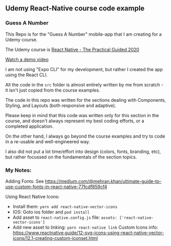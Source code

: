## Udemy React-Native course code example

### Guess A Number

This Repo is for the "Guess A Number" mobile-app that I am creating for a Udemy course.

The Udemy course is [React Native - The Practical Guided 2020](https://www.udemy.com/course/react-native-the-practical-guide)

[Watch a demo video](https://drive.google.com/file/d/1SeJfxqBMY-8pkCQyChsT7u3kki4yyjGh/view?usp=sharing)

I am not using "Expo CLI" for my development, but rather I created the app using the React CLI.

All the code in the `src` folder is almost entirely written by me from scratch - it isn't just copied from the course examples.

The code in this repo was written for the sections dealing with Components, Styling, and Layouts (both responsive and adaptive).

Please keep in mind that this code was written only for this section in the course, and doesn't always represent my best coding efforts,  or a completed application.

On the other hand, I always go beyond the course examples and try to code in a re-usable and well-engineered way.

I also did not put a lot time/effort into design (colors, fonts, branding, etc), but rather focussed on the fundamentals of the section topics.

### My Notes:

Adding Fonts:  See https://medium.com/@mehran.khan/ultimate-guide-to-use-custom-fonts-in-react-native-77fcdf859cf4

Using React Native Icons: 
- Install them: `yarn add react-native-vector-icons`
- IOS: Goto ios folder and `pod install`
- Add asset to `react-native.config.js` file: `assets: ['react-native-vector-icons']`
- Add new asset to linking: `yarn react-native link`
Custom Icons info:  https://www.reactnative.guide/12-svg-icons-using-react-native-vector-icons/12.1-creating-custom-iconset.html
